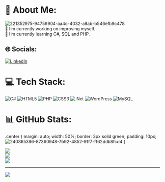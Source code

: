 

# 💫 About Me:



![221352975-94759904-aa4c-4032-a8ab-b546efb9c478](https://github.com/user-attachments/assets/eec9be1c-2c77-4888-a9f5-03d455667659) <br>
🔭 I’m currently working on improving myself.<br>
🌱 I’m currently learning C#, SQL and PHP.<br>





## 🌐 Socials:
[![LinkedIn](https://img.shields.io/badge/LinkedIn-%230077B5.svg?logo=linkedin&logoColor=white)](https://linkedin.com/in/MeldaKoc) 

# 💻 Tech Stack:
![C#](https://img.shields.io/badge/c%23-%23239120.svg?style=for-the-badge&logo=csharp&logoColor=white) ![HTML5](https://img.shields.io/badge/html5-%23E34F26.svg?style=for-the-badge&logo=html5&logoColor=white) ![PHP](https://img.shields.io/badge/php-%23777BB4.svg?style=for-the-badge&logo=php&logoColor=white) ![CSS3](https://img.shields.io/badge/css3-%231572B6.svg?style=for-the-badge&logo=css3&logoColor=white) ![.Net](https://img.shields.io/badge/.NET-5C2D91?style=for-the-badge&logo=.net&logoColor=white) ![WordPress](https://img.shields.io/badge/WordPress-%23117AC9.svg?style=for-the-badge&logo=WordPress&logoColor=white) ![MySQL](https://img.shields.io/badge/mysql-4479A1.svg?style=for-the-badge&logo=mysql&logoColor=white)
# 📊 GitHub Stats:

.center {
  margin: auto;
  width: 50%;
  border: 3px solid green;
  padding: 10px;
![240885386-87360948-7b92-4852-91f7-ff62ddb8fcd4](https://github.com/user-attachments/assets/9c8b1c99-6733-459f-a827-fd018c5cf896)
}

![](https://github-readme-stats.vercel.app/api?username=meldakc&theme=dark&hide_border=false&include_all_commits=false&count_private=false)<br/>
![](https://github-readme-streak-stats.herokuapp.com/?user=meldakc&theme=dark&hide_border=false)<br/>
![](https://github-readme-stats.vercel.app/api/top-langs/?username=meldakc&theme=dark&hide_border=false&include_all_commits=false&count_private=false&layout=compact)

---
[![](https://visitcount.itsvg.in/api?id=meldakc&icon=2&color=11)](https://visitcount.itsvg.in)

<!-- Proudly created with GPRM ( https://gprm.itsvg.in ) -->
